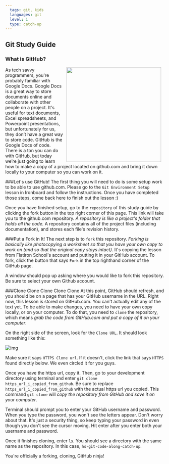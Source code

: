 ```yaml
---
  tags: git, kids 
  languages: git
  level: 1
  type: catch-up
---
```


## Git Study Guide

### What is GitHub?
<img src="https://s3.amazonaws.com/after-school-assets/ninja.jpg" width="300" align="right" hspace="10"> As tech savvy programmers, you're probably familiar with Google Docs. Google Docs is a great way to store documents online and collaborate with other people on a project. It's useful for text documents, Excel spreadsheets, and Powerpoint presentations, but unfortunately for us, they don’t have a great way to store code. GitHub is the Google Docs of code. There is a ton you can do with GitHub, but today we’re just going to learn how to make a copy of a project located on github.com and bring it down locally to your computer so you can work on it.

###Let's use GitHub!
The first thing you will need to do is some setup work to be able to use github.com. Please go to the `Git Environment Setup` lesson in Ironboard and follow the instructions. Once you have completed those steps, come back here to finish out the lesson :)

Once you have finished setup, go to the `repository` of this study guide by clicking the fork button in the top right corner of this page. This link will take you to the github.com repository. *A repository is like a project's folder that holds all the code.* A repository contains all of the project files (including documentation), and stores each file's revision history. 

###Put a Fork in It!
The next step is to `fork` this repository. *Forking is basically like photocopying a worksheet so that you have your own copy to work on (and so that the original copy stays intact).* It's copying the lesson from Flatiron School's account and putting it in your GitHub account. To fork, click the button that says `Fork` in the top righthand corner of the GitHub page.

A window should pop up asking where you would like to fork this repository. Be sure to select your own Github account.

###Clone Clone Clone Clone Clone
At this point, GitHub should refresh, and you should be on a page that has your GitHub username in the URL. Right now, this lesson is stored on GitHub.com. You can't actually edit any of the text yet. To be able to make changes, you need to have your own copy locally, or on your computer. To do that, you need to `clone` the repository, which means *grab the code from GitHub.com and put a copy of it on your computer*.

On the right side of the screen, look for the `Clone URL`. It should look something like this:

![img](https://s3.amazonaws.com/after-school-assets/github-https.png)

Make sure it says `HTTPS Clone url`. If it doesn't, click the link that says `HTTPS` found directly below. We even circled it for you guys.

Once you have the https url, copy it. Then, go to your development directory using terminal and enter `git clone https_url_i_copied_from_github`. Be sure to replace `https_url_i_copied_from_github` with the actual https url you copied. This command `git clone` will *copy the repository from GitHub and save it on your computer*. 

Terminal should prompt you to enter your GitHub username and password. When you type the password, you won't see the letters appear. Don't worry about that. It's just a security thing, so keep typing your password in even though you don't see the cursor moving. Hit enter after you enter both your username and password.

Once it finishes cloning, enter `ls`. You should see a directory with the same name as the repository. In this case, `hs-git-code-along-catch-up`.

You're officially a forking, cloning, GitHub ninja!

